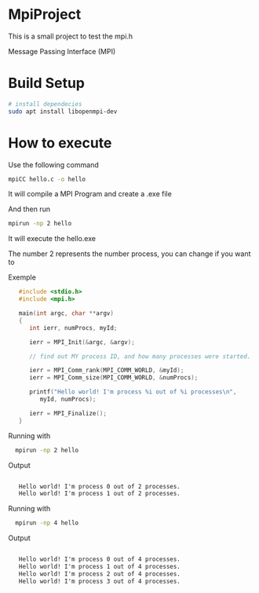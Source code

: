 # MpiProject
This is a small project to test the mpi.h

Message Passing Interface (MPI)

# Build Setup
```bash
# install dependecies
sudo apt install libopenmpi-dev
```

# How to execute

Use the following command
```bash
mpiCC hello.c -o hello
```

It will compile a MPI Program and create a .exe file

And then run

```bash
mpirun -np 2 hello
```

It will execute the hello.exe

The number 2 represents the number process, you can change if you want to

Exemple

```c
   #include <stdio.h>
   #include <mpi.h>

   main(int argc, char **argv)
   {
      int ierr, numProcs, myId;

      ierr = MPI_Init(&argc, &argv);

      // find out MY process ID, and how many processes were started.

      ierr = MPI_Comm_rank(MPI_COMM_WORLD, &myId);
      ierr = MPI_Comm_size(MPI_COMM_WORLD, &numProcs);

      printf("Hello world! I'm process %i out of %i processes\n",
         myId, numProcs);

      ierr = MPI_Finalize();
   }
```

Running with
```bash
  mpirun -np 2 hello
```

Output
```cmd

   Hello world! I'm process 0 out of 2 processes.
   Hello world! I'm process 1 out of 2 processes.

```

Running with
```bash
  mpirun -np 4 hello
```

Output
```cmd

   Hello world! I'm process 0 out of 4 processes.
   Hello world! I'm process 1 out of 4 processes.
   Hello world! I'm process 2 out of 4 processes.
   Hello world! I'm process 3 out of 4 processes.
```
